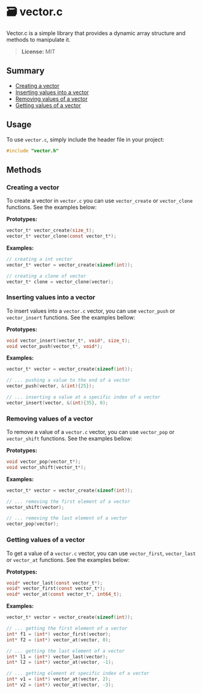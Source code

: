 # 🗃️ vector.c

Vector.c is a simple library that provides a dynamic array structure and methods to manipulate it.

> **License:** MIT

## Summary

* [Creating a vector](#creating-a-vector)
* [Inserting values into a vector](#inserting-values-into-a-vector)
* [Removing values of a vector](#removing-values-of-a-vector)
* [Getting values of a vector](#getting-values-of-a-vector)

## Usage

To use `vector.c`, simply include the header file in your project:

```c
#include "vector.h"
```

## Methods

### Creating a vector

To create a vector in `vector.c` you can use `vector_create` or `vector_clone` functions. See the examples below:

**Prototypes:**

```c
vector_t* vector_create(size_t);
vector_t* vector_clone(const vector_t*);
```

**Examples:**

```c
// creating a int vector
vector_t* vector = vector_create(sizeof(int));

// creating a clone of vector
vector_t* clone = vector_clone(vector);
```

### Inserting values into a vector

To insert values into a `vector.c` vector, you can use `vector_push` or `vector_insert` functions. See the examples bellow:

**Prototypes:**

```c
void vector_insert(vector_t*, void*, size_t);
void vector_push(vector_t*, void*);
```

**Examples:**

```c
vector_t* vector = vector_create(sizeof(int));

// ... pushing a value to the end of a vector
vector_push(vector, &(int){25});

// ... inserting a value at a specific index of a vector
vector_insert(vector, &(int){35}, 0);
```

### Removing values of a vector

To remove a value of a `vector.c` vector, you can use `vector_pop` or `vector_shift` functions. See the examples bellow:

**Prototypes:**

```c
void vector_pop(vector_t*);
void vector_shift(vector_t*);
```

**Examples:**

```c
vector_t* vector = vector_create(sizeof(int));

// ... removing the first element of a vector
vector_shift(vector);

// ... removing the last element of a vector
vector_pop(vector);
```

### Getting values of a vector

To get a value of a `vector.c` vector, you can use `vector_first`, `vector_last` or `vector_at` functions. See the examples below:

**Prototypes:**

```c
void* vector_last(const vector_t*);
void* vector_first(const vector_t*);
void* vector_at(const vector_t*, int64_t);
```

**Examples:**

```c
vector_t* vector = vector_create(sizeof(int));

// ... getting the first element of a vector
int* f1 = (int*) vector_first(vector);
int* f2 = (int*) vector_at(vector, 0);

// ... getting the last element of a vector
int* l1 = (int*) vector_last(vector);
int* l2 = (int*) vector_at(vector, -1);

// ... getting element at specific index of a vector
int* v1 = (int*) vector_at(vector, 2);
int* v2 = (int*) vector_at(vector, -3);
```


